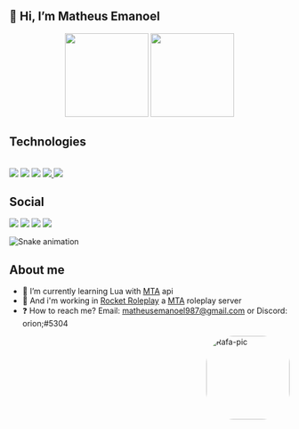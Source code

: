 <h2> 👋 Hi, I’m Matheus Emanoel </h2>

<div align="center">
  <img height="150em" src="https://github-readme-stats.vercel.app/api?username=OrionTH1&show_icons=true&theme=radical&include_all_commits=true&count_private=true"/>
 
  <img height="150em" src="https://github-readme-stats.vercel.app/api/top-langs/?username=OrionTH1&layout=compact&langs_count=7&theme=radical"/>
</div>


## **Technologies**

  
<div style="display: inline_block"><br>
  <a href="https://www.lua.org/about.html" target="_blank"><img src="https://img.shields.io/badge/Lua-2C2D72?style=for-the-badge&logo=lua&logoColor=white" target="_blank"></a>
  <a href="https://www.python.org/" target="_blank"><img src="https://img.shields.io/badge/Python-14354C?style=for-the-badge&logo=python&logoColor=white" target="_blank"></a>
  <a href="https://git-scm.com/" target="_blank"><img src="https://img.shields.io/badge/GIT-E44C30?style=for-the-badge&logo=git&logoColor=white" target="_blank"></a>
  <a href="https://code.visualstudio.com/" target="_blank"><img src="https://img.shields.io/badge/Visual_Studio_Code-0078D4?style=for-the-badge&logo=visual%20studio%20code&logoColor=white" target="_blank">
  <a href="https://www.figma.com/" target="_blank"><img src="https://img.shields.io/badge/Figma-F24E1E?style=for-the-badge&logo=figma&logoColor=white" target="_blank"></a>


</a>

 
  

  
  
## **Social**
  
<div> 
  
  <a href="https://www.instagram.com/matheusemanoeloficial/" target="_blank"><img src="https://img.shields.io/badge/-Instagram-%23E4405F?style=for-the-badge&logo=instagram&logoColor=white" target="_blank"></a>
 <a href="https://discord.com/channels/@me/800936098209333278" target="_blank"><img src="https://img.shields.io/badge/Discord-7289DA?style=for-the-badge&logo=discord&logoColor=white" target="_blank"></a> 
  <a href = "mailto:matheusemanoel987@gmail.com"><img src="https://img.shields.io/badge/-Gmail-%23333?style=for-the-badge&logo=gmail&logoColor=white" target="_blank"></a>
  <a href="https://twitter.com/OrionTH1" target="_blank"><img src="https://img.shields.io/badge/Twitter-1DA1F2?style=for-the-badge&logo=twitter&logoColor=white" target="_blank"></a>

</div>
  
![Snake animation](https://github.com/OrionTH1/blob/output/github-contribution-grid-snake.svg)
  
</div>


## **About me**
  
- 🌱 I’m currently learning Lua with <a href = "https://multitheftauto.com/" > MTA</a> api
- 💼 And i'm working in <a href="https://discord.gg/rocketrp">Rocket Roleplay</a> a <a href = "https://multitheftauto.com/" > MTA</a> roleplay server
- ❓ How to reach me? Email: matheusemanoel987@gmail.com or Discord: orion;#5304
<div>
      <img align="right" alt="Rafa-pic" height="150" style="border-radius:50px;" src="https://cdn.discordapp.com/attachments/819367009485324318/977819658268835941/Webp.net-gifmaker_1.gif">
</div>
